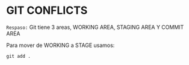# GIT CONFLICTS 

`Respaso:` Git tiene 3 areas, WORKING AREA, STAGING AREA Y COMMIT AREA

Para mover de WORKING a STAGE usamos: 

```git 
git add .
```

